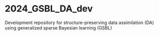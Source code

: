# 2024_GSBL_DA_dev
Development repository for structure-preserving data assimilation (DA) using generalized sparse Bayesian learning (GSBL)
